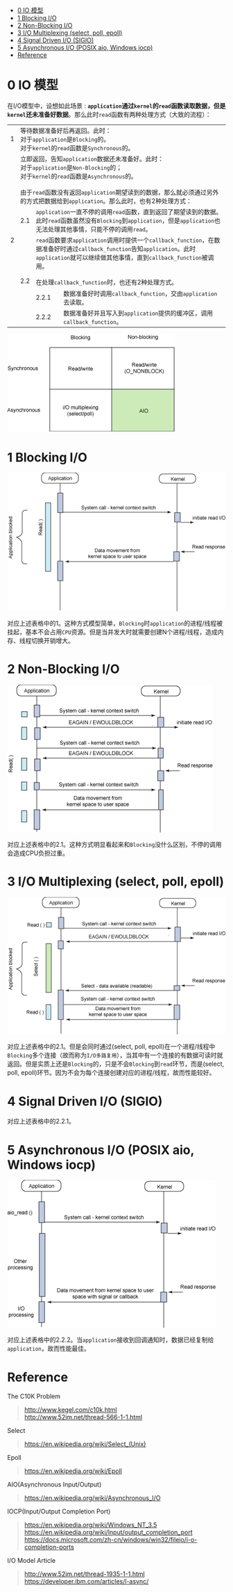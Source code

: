 - [0 IO 模型](#0-io-模型)
- [1 Blocking I/O](#1-blocking-io)
- [2 Non-Blocking I/O](#2-non-blocking-io)
- [3 I/O Multiplexing (select, poll, epoll)](#3-io-multiplexing-select-poll-epoll)
- [4 Signal Driven I/O (SIGIO)](#4-signal-driven-io-sigio)
- [5 Asynchronous I/O (POSIX aio, Windows iocp)](#5-asynchronous-io-posix-aio-windows-iocp)
- [Reference](#reference)

# 0 IO 模型

在I/O模型中，设想如此场景 : **`application`通过`kernel`的`read`函数读取数据，但是`kernel`还未准备好数据**。那么此时`read`函数有两种处理方式（大致的流程）：

<table>
  <tr>
    <td>1</td>
    <td colspan="3">
      等待数据准备好后再返回。此时：
      <br />
      对于<code>application</code>是<code>Blocking</code>的。
      <br />
      对于<code>kernel</code>的<code>read</code>函数是<code>Synchronous</code>的。
    </td>
  </tr>
  <tr>
    <td rowspan="5">2</td>
    <td colspan="3">
      立即返回，告知<code>application</code>数据还未准备好。此时：
      <br />
      对于<code>application</code>是<code>Non-Blocking</code>的；
      <br />
      对于<code>kernel</code>的<code>read</code>函数是<code>Asynchronous</code>的。
      <br />
      <br />
      由于<code>read</code>函数没有返回<code>application</code>期望读到的数据，那么就必须通过另外的方式把数据给到<code>application</code>。那么此时，也有2种处理方式：
    </td>
  </tr>
  <td>2.1</td>
  <td colspan="2">
    <code>application</code>一直不停的调用<code>read</code>函数，直到返回了期望读到的数据。此时<code>read</code>函数虽然没有<code>Blocking</code>到<code>application</code>，但是<code>application</code>也无法处理其他事情，只能不停的调用<code>read</code>。
  </td>
  </tr>
  </tr>
  <td rowspan="3">2.2</td>
  <td colspan="2">
    <code>read</code>函数要求<code>application</code>调用时提供一个<code>callback_function</code>，在数据准备好时通过<code>callback_function</code>告知<code>application</code>。此时<code>application</code>就可以继续做其他事情，直到<code>callback_function</code>被调用。
    <br />
    <br />
    在处理<code>callback_function</code>时，也还有2种处理方式。
  </td>
  </tr>
  </tr>
  <td>2.2.1</td>
  <td>
    数据准备好时调用<code>callback_function</code>，交由<code>application</code>去读取。
  </td>
  </tr>
  </tr>
  <td>2.2.2</td>
  <td>
    数据准备好并且写入到<code>application</code>提供的缓冲区，调用<code>callback_function</code>。
  </td>
  </tr>
</table>

![I/O Model](img/io-model.gif)

# 1 Blocking I/O

![Blocking I/O](img/io-model.blocking.gif)

对应上述表格中的1。这种方式模型简单，`Blocking`时`application`的进程/线程被挂起，基本不会占用`CPU`资源。但是当并发大时就需要创建N个进程/线程，造成内存、线程切换开销增大。

# 2 Non-Blocking I/O

![Non-Blocking I/O](img/io-model.non-blocking.gif)

对应上述表格中的2.1。这种方式明显看起来和`Blocking`没什么区别，不停的调用会造成CPU负担过重。

# 3 I/O Multiplexing (select, poll, epoll)

![I/O Multiplexing (select)](img/io-model.io-multiplexing-select.gif)

对应上述表格中的2.1。但是会同时通过(select, poll, epoll)在一个进程/线程中`Blocking`多个连接（故而称为`I/O多路复用`），当其中有一个连接的有数据可读时就返回。但是实质上还是`Blocking`的，只是不会`Blocking`到`read`环节，而是(select, poll, epoll)环节。因为不会为每个连接创建对应的进程/线程，故而性能较好。

# 4 Signal Driven I/O (SIGIO)
对应上述表格中的2.2.1。

# 5 Asynchronous I/O (POSIX aio, Windows iocp)

![Asynchronous Non-Blocking I/O (aio)](img/io-model.asynchronous-non-blocking-aio.gif)

对应上述表格中的2.2.2。当`application`接收到回调通知时，数据已经复制给`application`，故而性能最佳。

# Reference

The C10K Problem
> http://www.kegel.com/c10k.html  
> http://www.52im.net/thread-566-1-1.html

Select
> https://en.wikipedia.org/wiki/Select_(Unix)

Epoll
> https://en.wikipedia.org/wiki/Epoll

AIO(Asynchronous Input/Output)
> https://en.wikipedia.org/wiki/Asynchronous_I/O

IOCP(Input/Output Completion Port)
> https://en.wikipedia.org/wiki/Windows_NT_3.5  
> https://en.wikipedia.org/wiki/Input/output_completion_port  
> https://docs.microsoft.com/zh-cn/windows/win32/fileio/i-o-completion-ports

I/O Model Article
> http://www.52im.net/thread-1935-1-1.html  
> https://developer.ibm.com/articles/l-async/